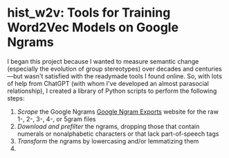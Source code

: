 # hist_w2v: Tools for Training Word2Vec Models on Google Ngrams

I began this project because I wanted to measure semantic change (especially the evolution of group stereotypes) over decades and centuries—but wasn't satisfied with the readymade tools I found online. So, with lots of help from ChatGPT (with whom I've developed an almost parasocial relationship), I created a library of Python scripts to perform the following steps:

1. _Scrape_ the Google Ngrams [Google Ngram Exports](https://storage.googleapis.com/books/ngrams/books/datasetsv3.html) website for the raw 1-, 2-, 3-, 4-, or 5gram files
2. _Download and prefilter_ the ngrams, dropping those that contain numerals or nonalphabetic characters or that lack part-of-speech tags
3. _Transform_ the ngrams by lowercasing and/or lemmatizing them
4. 
